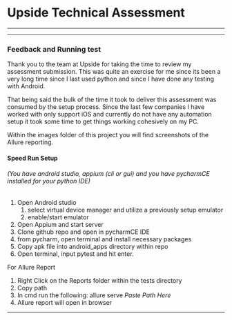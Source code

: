 # Upside Technical Assessment
***
***
### Feedback and Running test

Thank you to the team at Upside for taking the time to review my assessment submission. This was quite an exercise for me since its been a very long time since I last used python and since I have done any testing with Android.

That being said the bulk of the time it took to deliver this assessment was consumed by the setup process. Since the last few companies I have worked with only support iOS and currently do not have any automation setup it took some time to get things working cohesively on my PC.

Within the images folder of this project you will find screenshots of the Allure reporting.

#### Speed Run Setup 
###### (You have android studio, appium (cli or gui) and you have pycharmCE installed for your python IDE)

1. Open Android studio
   1. select virtual device manager and utilize a previously setup emulator 
   2. enable/start emulator
2. Open Appium and start server
3. Clone github repo and open in pycharmCE IDE
4. from pycharm, open terminal and install necessary packages
5. Copy apk file into android_apps directory within repo
6. Open terminal, input pytest and hit enter. 

For Allure Report
1. Right Click on the Reports folder within the tests directory
2. Copy path
3. In cmd run the following: allure serve *Paste Path Here*
4. Allure report will open in browser
***
